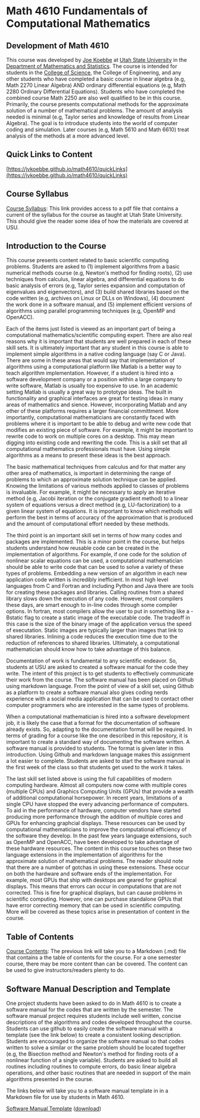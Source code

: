 # Math 4610 Fundamentals of Computational Mathematics

## Development of Math 4610

This course was developed by [Joe Koebbe](http://www.math.usu.edu/~koebbe) at
[Utah State University](http://www.usu.edu) in the [Department of Mathematics
and Statistics](http://www.math.usu.edu/). The course is intended for students
in the [College of Science](https://www.usu.edu/science), the College of Engineering, and any other
students who have completed a basic course in linear algebra (e.g, Math 2270 Linear Algebra) AND ordinary differential
equations (e.g, Math 2280 Ordinary Differential Equations). Students who have completed the combined course Math 2250
are also well qualified to be in this course. Primarily, the course presents computational methods for the approximate solution 
of a number of mathematical problems. The amount of analysis needed is minimal (e.g, Taylor series and knowledge of results from 
Linear Algebra). The goal is to introduce students into the world of computer coding and simulation. Later courses (e.g,
Math 5610 and Math 6610) treat analysis of the methods at a more advanced level.

## Quick Links to Content

[https://jvkoebbe.github.io/math4610/quickLinks](https://jvkoebbe.github.io/math4610/quickLinks)

## Course Syllabus

[Course Syllabus](https://jvkoebbe.github.io/math4610/syllabus/md/syllabus): This link provides access to a pdf file that contains a
current of the syllabus for the course as taught at Utah State University. This should give the reader some idea of how the
materials are covered at USU.

## Introduction to the Course

This course presents content related to basic scientific computing problems. Students are asked to (1) implement algorithms
from a basic numerical methods course (e.g, Newton's method for finding roots), (2) use techniques from calculus, linear
algebra, and differential equations to do basic analysis of errors (e.g, Taylor series expansion and computation of
eigenvalues and eigenvectors), and (3) build shared libraries based on the code written (e.g, archives on Linux or DLLs on
Windows), (4) document the work done in a software manual, and (5) implement efficient versions of algorithms using parallel
programming techniques (e.g, OpenMP and OpenACC).

Each of the items just listed is viewed as an important part of being a computational mathematics/scientific computing expert.
There are also real reasons why it is important that students are well prepared in each of these skill sets. It is ultimately
important that any student in this course is able to implement simple algorithms in a native coding language (say C or Java). 
There are some in these areas that would say that implementation of algorithms using a computational platform like Matlab is a 
better way to teach algorithm implementation. However, if a student is hired into a software development company or a position 
within a large company to write software, Matlab is usually too expensive to use. In an academic setting Matlab is usually a 
great way to prototype ideas. The built in functionality and graphical interfaces are great for testing ideas in many areas of 
mathematics and sience. However, incorporating Matlab and any other of these platforms requires a larger financial committment. 
More importantly, computational mathematicians are constantly faced with problems where it is important to be able to debug and
write new code that modifies an existing piece of software. For example, it might be important to rewrite code to work on
multiple cores on a desktop. This may mean digging into existing code and rewriting the code. This is a skill set that all
computational mathematics professionals must have. Using simple algorithms as a means to present these ideas is the best
approach.

The basic mathematical techniques from calculus and for that matter any other area of mathematics, is important in determining
the range of problems to which an approximate solution technique can be applied. Knowing the limitations of various methods
applied to classes of problems is invaluable. For example, it might be necessary to apply an iterative method (e.g, Jacobi
iteration or the conjugate gradient method) to a linear system of equations versus a direct method (e.g, LU-factorization) to
a given linear system of equations. It is important to know which methods will perform the best in terms of accuracy of the
approximation that is produced and the amount of computational effort needed by these methods.

The third point is an important skill set in terms of how many codes and packages are implemented. This is a minor point in
the course, but helps students understand how reusable code can be created in the implementation of algorithms. For example, if
one code for the solution of nonlinear scalar equations can be used, a computational mathematician should be able to write code
that can be used to solve a variety of these types of problems. Embedding a new version of an algorithm in each new application
code written is incredibly inefficient. In most high level languages from C and Fortran and including Python and Java there are
tools for creating these packages and libraries. Calling routines from a shared library slows down the execution of any code.
However, most compilers these days, are smart enough to in-line codes through some compiler options. In fortran, most compilers
allow the user to put in something like a -Bstatic flag to create a static image of the executable code. The tradeoff in this
case is the size of the binary image of the application versus the speed of executation. Static images are typically larger than
images that link to shared libraries. Inlining a code reduces the execution time due to the reduction of references to shared
libraries. Ultimately, a computational mathematician should know how to take advantage of this balance.

Documentation of work is fundamental to any scientific endeavor. So, students at USU are asked to created a software manual for
the code they write. The intent of this project is to get students to effectively communicate their work from the course. The
software manual has been placed on Github using markdown language. From the point of view of a skill set, using Github as a
platform to create a software manual also gives coding nerds experience with a social media application that can be used to
contact other computer programmers who are interested in the same types of problems.

When a computational mathematician is hired into a software development job, it is likely the case that a format for the 
documentation of software already exists. So, adapting to the documentation format will be required. In terms of grading for
a course like the one described in this repository, it is important to create a standard way of documenting the software
written. A software manual is provided to students. The format is given later in this introduction. Using Github and markdown
language makes this assignment a lot easier to complete. Students are asked to start the software manual in the first week of
the class so that students get used to the work it takes.

The last skill set listed above is using the full capabilities of modern computing hardware. Almost all computers now come with
multiple cores (multiple CPUs) and Graphics Computing Units (GPUs) that provide a wealth of additional computational horsepower.
In recent years, limitations of a single CPU have stopped the every advancing performance of computers. To aid in the
performance of hardware, computer vendors have started producing more performance through the addition of multiple cores and
GPUs for enhancing graphcial displays. These resources can be used by computational mathematicians to improve the computational
efficiency of the software they develop. In the past few years language extensions, such as OpenMP and OpenACC, have been
developed to take advantage of these hardware resources. The content in this course touches on these two language extensions in
the implementation of algorithms for the approximate solution of mathematical problems. The reader should note that there are a
number of gotchas in using these extensions. These occur on both the hardware and software ends of the implementation. For
example, most GPUs that ship with desktops are geared for graphical displays. This means that errors can occur in computations
that are not corrected. This is fine for graphical displays, but can cause problems in scientific computing. However, one can
purchase standalone GPUs that have error correcting memory that can be used in scientific computing. More will be covered as
these topics arise in presentation of content in the course.

## Table of Contents

[Course Contents](https://jvkoebbe.github.io/math4610/tableOfContents): The previous link will take you to a
Markdown (.md) file that contains a the table of contents for the course. For a one semester course, there may be more content
than can be covered. The content can be used to give instructors/readers plenty to do.

## Software Manual Description and Template

One project students have been asked to do in Math 4610 is to create a software manual for the codes that are written by the
semester. The software manual project requires students include well written, concise descriptions of the algorithms and codes
developed throughout the course. Students can use github to easily create the software manual with a template (see the link
below) to create a consistent looking description. Students are encouraged to organize the software manual so that codes
written to solve a similar or the same problem should be located together (e.g, the Bisection method and Newton's method for
finding roots of a nonlinear function of a single variable). Students are asked to build all routines including routines to
compute errors, do basic linear algebra operations, and other basic routines that are needed in support of the main algorithms
presented in the course.

The links below will take you to a software manual template in in a Markdown file for use by students in Math 4610.

[Software Manual Template](https://jvkoebbe.github.io/math4610/appendix02/softwareManualTemplate)
([download](https://jvkoebbe.github.io/math4610/appendix02/softwareManualTemplate.md))

